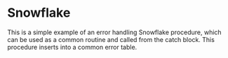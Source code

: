 # Snowflake
This is a simple example of an error handling Snowflake procedure, which can be used as a common routine and called from the catch block. 
This procedure inserts into a common error table.

